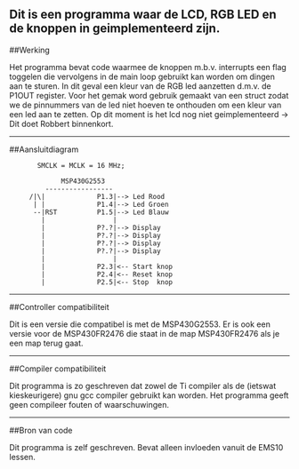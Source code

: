Dit is een programma waar de LCD, RGB LED en de knoppen in geimplementeerd zijn.
---
##Werking

Het programma bevat code waarmee de knoppen m.b.v. interrupts een flag toggelen die vervolgens in de main loop gebruikt kan worden om dingen aan te sturen. In dit geval een kleur van de RGB led
aanzetten d.m.v. de P1OUT register. Voor het gemak word gebruik gemaakt van een struct zodat we de pinnummers van de led niet hoeven te onthouden om een kleur van een led aan te zetten. Op dit moment
is het lcd nog niet geimplementeerd -> Dit doet Robbert binnenkort.

---
##Aansluitdiagram

           SMCLK = MCLK = 16 MHz;

                 MSP430G2553
             -----------------
         /|\|             P1.3|--> Led Rood
          | |             P1.4|--> Led Groen
          --|RST          P1.5|--> Led Blauw
            |                 |
            |             P?.?|--> Display
            |             P?.?|--> Display
            |             P?.?|--> Display
            |             P?.?|--> Display
            |                 |
            |             P2.3|<-- Start knop
            |             P2.4|<-- Reset knop
            |             P2.5|<-- Stop  knop


---
##Controller compatibiliteit

Dit is een versie die compatibel is met de MSP430G2553. Er is ook een versie voor de MSP430FR2476 die staat in de map MSP430FR2476 als je een map terug gaat.

---
##Compiler compatibiliteit

Dit programma is zo geschreven dat zowel de Ti compiler als de (ietswat kieskeurigere) gnu gcc compiler gebruikt kan worden. Het programma geeft geen compileer fouten of waarschuwingen.

---
##Bron van code

Dit programma is zelf geschreven. Bevat alleen invloeden vanuit de EMS10 lessen.

